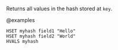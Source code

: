 Returns all values in the hash stored at `key`.

@examples

```cli
HSET myhash field1 "Hello"
HSET myhash field2 "World"
HVALS myhash
```

